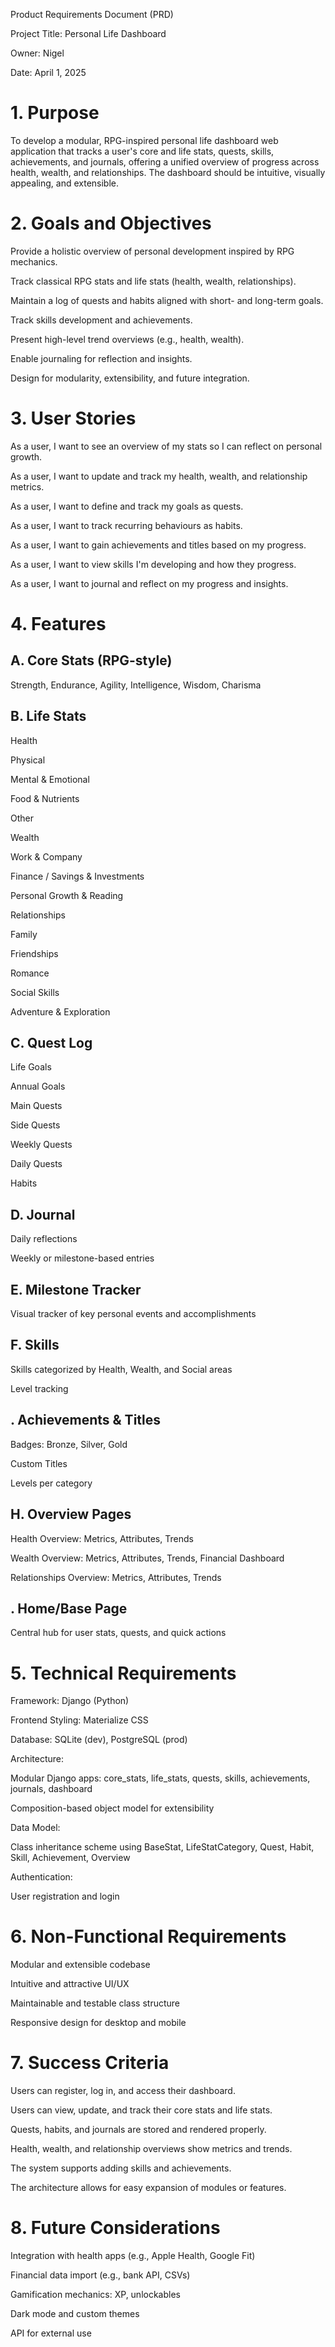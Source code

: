 Product Requirements Document (PRD)

Project Title: Personal Life Dashboard

Owner: Nigel

Date: April 1, 2025

# 1. Purpose

To develop a modular, RPG-inspired personal life dashboard web application that tracks a user's core and life stats, quests, skills, achievements, and journals, offering a unified overview of progress across health, wealth, and relationships. The dashboard should be intuitive, visually appealing, and extensible.

# 2. Goals and Objectives

Provide a holistic overview of personal development inspired by RPG mechanics.

Track classical RPG stats and life stats (health, wealth, relationships).

Maintain a log of quests and habits aligned with short- and long-term goals.

Track skills development and achievements.

Present high-level trend overviews (e.g., health, wealth).

Enable journaling for reflection and insights.

Design for modularity, extensibility, and future integration.

# 3. User Stories

As a user, I want to see an overview of my stats so I can reflect on personal growth.

As a user, I want to update and track my health, wealth, and relationship metrics.

As a user, I want to define and track my goals as quests.

As a user, I want to track recurring behaviours as habits.

As a user, I want to gain achievements and titles based on my progress.

As a user, I want to view skills I'm developing and how they progress.

As a user, I want to journal and reflect on my progress and insights.

# 4. Features

## A. Core Stats (RPG-style)

Strength, Endurance, Agility, Intelligence, Wisdom, Charisma

## B. Life Stats

Health

Physical

Mental & Emotional

Food & Nutrients

Other

Wealth

Work & Company

Finance / Savings & Investments

Personal Growth & Reading

Relationships

Family

Friendships

Romance

Social Skills

Adventure & Exploration

## C. Quest Log

Life Goals

Annual Goals

Main Quests

Side Quests

Weekly Quests

Daily Quests

Habits

## D. Journal

Daily reflections

Weekly or milestone-based entries

## E. Milestone Tracker

Visual tracker of key personal events and accomplishments

## F. Skills

Skills categorized by Health, Wealth, and Social areas

Level tracking

## . Achievements & Titles

Badges: Bronze, Silver, Gold

Custom Titles

Levels per category

## H. Overview Pages

Health Overview: Metrics, Attributes, Trends

Wealth Overview: Metrics, Attributes, Trends, Financial Dashboard

Relationships Overview: Metrics, Attributes, Trends

## . Home/Base Page

Central hub for user stats, quests, and quick actions

# 5. Technical Requirements

Framework: Django (Python)

Frontend Styling: Materialize CSS

Database: SQLite (dev), PostgreSQL (prod)

Architecture:

Modular Django apps: core_stats, life_stats, quests, skills, achievements, journals, dashboard

Composition-based object model for extensibility

Data Model:

Class inheritance scheme using BaseStat, LifeStatCategory, Quest, Habit, Skill, Achievement, Overview

Authentication:

User registration and login

# 6. Non-Functional Requirements

Modular and extensible codebase

Intuitive and attractive UI/UX

Maintainable and testable class structure

Responsive design for desktop and mobile

# 7. Success Criteria

Users can register, log in, and access their dashboard.

Users can view, update, and track their core stats and life stats.

Quests, habits, and journals are stored and rendered properly.

Health, wealth, and relationship overviews show metrics and trends.

The system supports adding skills and achievements.

The architecture allows for easy expansion of modules or features.

# 8. Future Considerations

Integration with health apps (e.g., Apple Health, Google Fit)

Financial data import (e.g., bank API, CSVs)

Gamification mechanics: XP, unlockables

Dark mode and custom themes

API for external use
